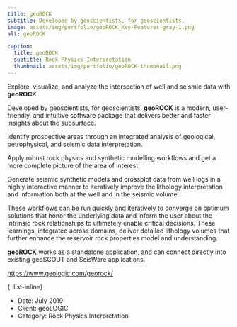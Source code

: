 ```yaml
---
title: geoROCK
subtitle: Developed by geoscientists, for geoscientists.
image: assets/img/portfolio/geoROCK_Key-Features-gray-1.png
alt: geoROCK

caption:
  title: geoROCK
  subtitle: Rock Physics Interpretation
  thumbnail: assets/img/portfolio/geoROCK-thumbnail.png
---
```

Explore, visualize, and analyze the intersection of well and seismic data with **geoROCK**.

Developed by geoscientists, for geoscientists, **geoROCK** is a modern, user-friendly, and intuitive software package that delivers better and faster insights about the subsurface.

Identify prospective areas through an integrated analysis of geological, petrophysical, and seismic data interpretation.

Apply robust rock physics and synthetic modelling workflows and get a more complete picture of the area of interest.

Generate seismic synthetic models and crossplot data from well logs in a highly interactive manner to iteratively improve the lithology interpretation and information both at the well and in the seismic volume.

These workflows can be run quickly and iteratively to converge on optimum solutions that honor the underlying data and inform the user about the intrinsic rock relationships to ultimately enable critical decisions. These learnings, integrated across domains, deliver detailed lithology volumes that further enhance the reservoir rock properties model and understanding.

**geoROCK** works as a standalone application, and can connect directly into existing geoSCOUT and SeisWare applications.

https://www.geologic.com/georock/

{:.list-inline}
- Date: July 2019
- Client: geoLOGIC
- Category: Rock Physics Interpretation
